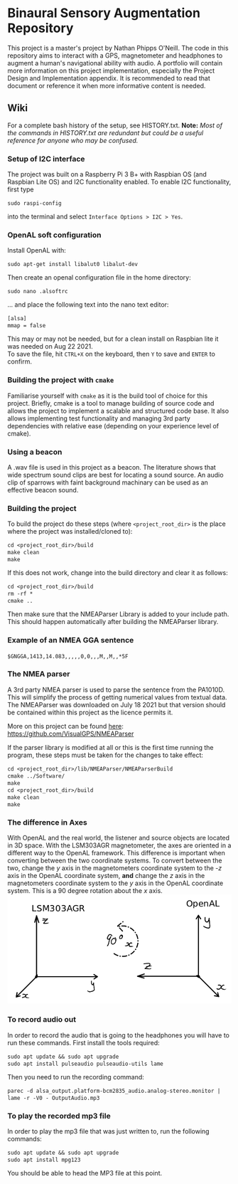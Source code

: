 # Binaural Sensory Augmentation Repository

This project is a master's project by Nathan Phipps O'Neill. The code in this 
 repository aims to interact with a GPS, magnetometer and headphones to augment
 a human's navigational ability with audio. A portfolio will contain more information 
 on this project implementation, especially the Project Design and Implementation 
 appendix. It is recommended to read that document or reference it when more 
 informative content is needed.

## Wiki
For a complete bash history of the setup, see HISTORY.txt. **Note:** *Most of the* 
*commands in HISTORY.txt are redundant but could be a useful reference for anyone* 
*who may be confused.*
### Setup of I2C interface
The project was built on a Raspberry Pi 3 B+ with Raspbian OS (and Raspbian Lite OS)
 and I2C functionality enabled. To enable I2C functionality, first type 
 ```
 sudo raspi-config
 ```  
 into the terminal and select 
 `Interface Options > I2C > Yes`.

### OpenAL soft configuration
Install OpenAL with:  
```
sudo apt-get install libalut0 libalut-dev
```    
Then create an openal configuration file in the home directory:  
```
sudo nano .alsoftrc
```    
... and place the following text into the nano text editor:  
```
[alsa]
mmap = false
```  
This may or may not be needed, but for a clean install on Raspbian lite it was 
needed on Aug 22 2021.  
To save the file, hit `CTRL+X` on the keyboard, then `Y` to save and `ENTER` to 
confirm.


### Building the project with `cmake`
Familiarise yourself with `cmake` as it is the build tool of choice for this 
project. Briefly, cmake is a tool to manage building of source code and allows 
the project to implement a scalable and structured code base. It also allows 
implementing test functionality and managing 3rd party dependencies with 
relative ease (depending on your experience level of cmake).  

### Using a beacon
A .wav file is used in this project as a beacon. The literature shows that wide 
spectrum sound clips are best for locating a sound source. An audio clip of sparrows 
with faint background machinary can be used as an effective beacon sound.

### Building the project
To build the project do these steps (where `<project_root_dir>` is the place 
where the project was installed/cloned to):
```
cd <project_root_dir>/build
make clean
make
```  
If this does not work, change into the build directory and clear it as follows:
```
cd <project_root_dir>/build
rm -rf *
cmake ..
```  
Then make sure that the NMEAParser Library is added to your include path. This 
should happen automatically after building the NMEAParser library.

### Example of an NMEA GGA sentence
`
$GNGGA,1413,14.083,,,,,0,0,,,M,,M,,*5F
`
### The NMEA parser
A 3rd party NMEA parser is used to parse the sentence from the PA1010D. This 
will simplify the process of getting numerical values from textual data. 
The NMEAParser was downloaded on July 18 2021 but that version should be 
contained within this project as the licence permits it.  

More on this project can be found 
[here](https://github.com/VisualGPS/NMEAParser):  
https://github.com/VisualGPS/NMEAParser

If the parser library is modified at all or this is the first 
time running the program, these steps must be taken for 
the changes to take effect:  
```
cd <project_root_dir>/lib/NMEAParser/NMEAParserBuild
cmake ../Software/
make
cd <project_root_dir>/build
make clean
make
```  

### The difference in Axes
With OpenAL and the real world, the listener and source objects are located in 3D 
space. With the LSM303AGR magnetometer, the axes are oriented in a different way to 
the OpenAL framework. This difference is important when converting between the two 
coordinate systems. To convert between the two, change the *y* axis in the 
magnetometers coordinate system to the *-z* axis in the OpenAL coordinate system, 
**and** change the *z* axis in the magnetometers coordinate system to the *y* axis 
in the OpenAL coordinate system. This is a 90 degree rotation about the *x* axis. 
![Here is a visual aid of what was just described.](img/coordinateSystemRotation.png)

### To record audio out
In order to record the audio that is going to the headphones you will have to run 
these commands. 
First install the tools required:  
```
sudo apt update && sudo apt upgrade
sudo apt install pulseaudio pulseaudio-utils lame
```
Then you need to run the recording command:  

```
parec -d alsa_output.platform-bcm2835_audio.analog-stereo.monitor | lame -r -V0 - OutputAudio.mp3 
```

### To play the recorded mp3 file
In order to play the mp3 file that was just written to, run the following commands:  
```
sudo apt update && sudo apt upgrade
sudo apt install mpg123
```  
You should be able to head the MP3 file at this point.